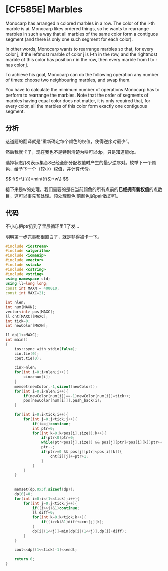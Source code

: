 # [CF585E] Marbles

Monocarp has arranged n colored marbles in a row. The color of the i-th marble is ai. Monocarp likes ordered things, so he wants to rearrange marbles in such a way that all marbles of the same color form a contiguos segment (and there is only one such segment for each color).

In other words, Monocarp wants to rearrange marbles so that, for every color j, if the leftmost marble of color j is l-th in the row, and the rightmost marble of this color has position r in the row, then every marble from l to r has color j.

To achieve his goal, Monocarp can do the following operation any number of times: choose two neighbouring marbles, and swap them.

You have to calculate the minimum number of operations Monocarp has to perform to rearrange the marbles. Note that the order of segments of marbles having equal color does not matter, it is only required that, for every color, all the marbles of this color form exactly one contiguous segment.

## 分析

这道题的翻译就是“重新确定每个颜色的权值，使得逆序对最少”。

然后我就卡了，现在我也不是特别清楚为啥可以dp，只是知道能dp。

选择状态$f(S)$表示集合$S$已经全部分配权值时产生的最少逆序对。枚举下一个颜色，给予下一个（较小）权值，并计算代价。

<div>$$
f(S+\{i\})=min\{f(S)+w\}
$$</div>

接下来是w的处理。我们需要的是在当前颜色的所有点前的**已经拥有新权值**的点数目，这可以事先预处理。预处理颜色i前颜色j的pair数即可。

## 代码
不小心把ptr扔到了里层循环里T了发…

明明第一步完事都很直白了，就是非得被卡一下。

```cpp
#include <iostream>
#include <algorithm>
#include <iomanip>
#include <vector>
#include <stack>
#include <cstring>
#include <string>
using namespace std;
using ll=long long;
const int MAXN = 400010;
const int MAXC=21;
 
int nlen;
int num[MAXN];
vector<int> pos[MAXC];
ll cnt[MAXC][MAXC];
int tick=0;
int newColor[MAXN];
 
ll dp[1<<MAXC];
int main()
{
    ios::sync_with_stdio(false);
    cin.tie(0);
    cout.tie(0);
 
    cin>>nlen;
    for(int i=0;i<nlen;i++){
        cin>>num[i];
    }
    memset(newColor,-1,sizeof(newColor));
    for(int i=0;i<nlen;i++){
        if(newColor[num[i]]==-1)newColor[num[i]]=tick++;
        pos[newColor[num[i]]].push_back(i);
    }
 
    for(int i=0;i<tick;i++){
        for(int j=0;j<tick;j++){
            if(i==j)continue;
            int ptr=0;
            for(int k=0;k<pos[i].size();k++){
                if(ptr<0)ptr=0;
                while(ptr<pos[j].size() && pos[j][ptr]<pos[i][k])ptr++;
                ptr--;
                if(ptr>=0 && pos[j][ptr]<pos[i][k]){
                    cnt[i][j]+=ptr+1;
                }
            }
        }
    }
 
 
    memset(dp,0x3f,sizeof(dp));
    dp[0]=0;
    for(int i=0;i<(1<<tick);i++){
        for(int j=0;j<tick;j++){
            if((i>>j)&1)continue;
            ll diff=0;
            for(int k=0;k<tick;k++){
                if((i>>k)&1)diff+=cnt[j][k];
            }
            dp[i|(1<<j)]=min(dp[i|(1<<j)],dp[i]+diff);
        }
    }
 
    cout<<dp[(1<<tick)-1]<<endl;
 
    return 0;
}
```
